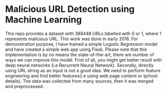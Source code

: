 # Malicious URL Detection using Machine Learning
This repo provides a dataset with 388448 URLs labelled with 0 or 1, where 1 represents malicious URL. This work was done in early 2016. For demonstration purpose, I have trained a simple Logistic Regression model and have created a simple web app using Flask. Please note that this implementation is by no means the state-of-the-art, there are number of ways we can improve this model. First of all, you might get better result with deep neural networks (i.e Recurrent Neural Network). Secondly, directly using URL string as an input is not a good idea. We need to perform feature engineering and find better features(i.e using web page content or ip/host details). The data was collected from many sources, then it was merged and preprocessed.
